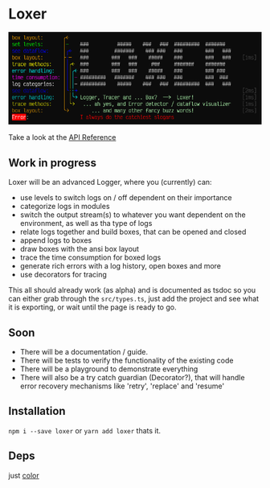 # Loxer

![Loxer_Logo](assets/Logo.png)

Take a look at the [API Reference](https://pcprinz.github.io/loxer/index.html)
## Work in progress
Loxer will be an advanced Logger, where you (currently) can:
- use levels to switch logs on / off dependent on their importance
- categorize logs in modules
- switch the output stream(s) to whatever you want dependent on the environment, as well as tha type of logs
- relate logs together and build boxes, that can be opened and closed
- append logs to boxes
- draw boxes with the ansi box layout
- trace the time consumption for boxed logs
- generate rich errors with a log history, open boxes and more
- use decorators for tracing
  
This all should already work (as alpha) and is documented as tsdoc so you can either grab through the `src/types.ts`, just add the project and see what it is exporting, or wait until the page is ready to go.

## Soon
- There will be a documentation / guide.
- There will be tests to verify the functionality of the existing code
- There will be a playground to demonstrate everything
- There will also be a try catch guardian (Decorator?), that will handle error recovery mechanisms like 'retry', 'replace' and 'resume'
## Installation 
`npm i --save loxer` or `yarn add loxer` thats it.

## Deps
just [color](https://www.npmjs.com/package/color)
